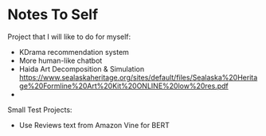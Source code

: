 # Notes To Self

Project that I will like to do for myself:
* KDrama recommendation system
* More human-like chatbot
* Haida Art Decomposition & Simulation https://www.sealaskaheritage.org/sites/default/files/Sealaska%20Heritage%20Formline%20Art%20Kit%20ONLINE%20low%20res.pdf
*

Small Test Projects:
* Use Reviews text from Amazon Vine for BERT
